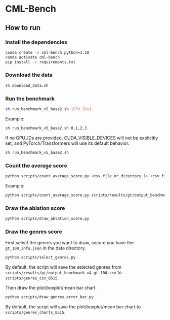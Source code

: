 # CML-Bench

## How to run

### Install the dependencies

```bash
conda create -n cml-bench python=3.10
conda activate cml-bench
pip install -r requirements.txt
```

### Download the data

```bash
sh download_data.sh
```

### Run the benchmark

```bash
sh run_benchmark_v5_base2.sh [GPU_IDs]
```

Example:

```bash
sh run_benchmark_v5_base2.sh 0,1,2,3
```

If no GPU_IDs are provided, CUDA_VISIBLE_DEVICES will not be explicitly set, and PyTorch/Transformers will use its default behavior.

```bash
sh run_benchmark_v5_base2.sh
```

### Count the average score

```bash
python scripts/count_average_score.py <csv_file_or_directory_1> <csv_file_or_directory_2> ... -o <output_csv_file>
```

Example:

```bash
python scripts/count_average_score.py scripts/results/gt/output_benchmark_v4_gt_100.csv /data/nas/mingzhe/code-release/MovieLLM/CML-Bench/scripts/results/base -o scripts/results/average_score_gt_base.csv
```



### Draw the ablation score

```bash
python scripts/draw_ablation_score.py
```

### Draw the genres score

First select the genres you want to draw, secure you have the `gt_100_info.json` in the data directory.

```bash
python scripts/select_genres.py
```

By default, the script will save the selected genres from `scripts/results/gt/output_benchmark_v4_gt_100.csv` to `scripts/genres_csv_0515`.

Then draw the plot/boxplot/mean bar chart.

```bash
python scripts/draw_genres_error_bar.py
```

By default, the script will save the plot/boxplot/mean bar chart to `scripts/genres_charts_0515`.